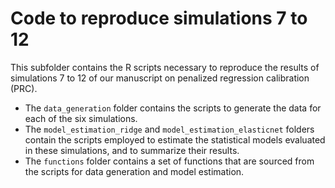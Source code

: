 # Code to reproduce simulations 7 to 12

This subfolder contains the R scripts necessary to reproduce the results of simulations 7 to 12 of our manuscript on penalized regression calibration (PRC).

* The `data_generation` folder contains the scripts to generate the data for each of the six simulations.
* The `model_estimation_ridge` and `model_estimation_elasticnet` folders contain the scripts employed to estimate the statistical models evaluated in these simulations, and to summarize their results.
* The `functions` folder contains a set of functions that are sourced from the scripts for data generation and model estimation.

